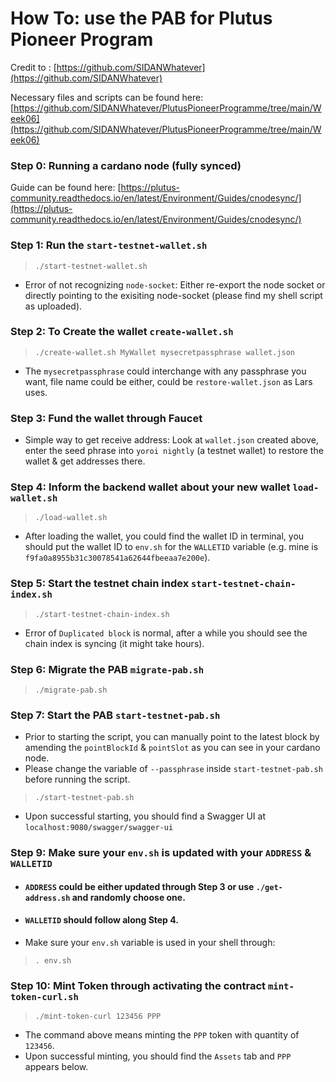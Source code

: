 # How To: use the PAB for Plutus Pioneer Program

Credit to : [https://github.com/SIDANWhatever](https://github.com/SIDANWhatever)

Necessary files and scripts can be found here: [https://github.com/SIDANWhatever/PlutusPioneerProgramme/tree/main/Week06](https://github.com/SIDANWhatever/PlutusPioneerProgramme/tree/main/Week06)

### Step 0: Running a cardano node (fully synced)

Guide can be found here: [https://plutus-community.readthedocs.io/en/latest/Environment/Guides/cnodesync/](https://plutus-community.readthedocs.io/en/latest/Environment/Guides/cnodesync/)

### Step 1: Run the `start-testnet-wallet.sh`
>```
>./start-testnet-wallet.sh
>```
* Error of not recognizing `node-socket`: Either re-export the node socket or directly pointing to the exisiting node-socket (please find my shell script as uploaded).

### Step 2: To Create the wallet `create-wallet.sh`
>```
>./create-wallet.sh MyWallet mysecretpassphrase wallet.json
>```
* The `mysecretpassphrase` could interchange with any passphrase you want, file name could be either, could be `restore-wallet.json` as Lars uses.

### Step 3: Fund the wallet through Faucet
* Simple way to get receive address: Look at `wallet.json` created above, enter the seed phrase into `yoroi nightly` (a testnet wallet) to restore the wallet & get addresses there.

### Step 4: Inform the backend wallet about your new wallet `load-wallet.sh`
>```
>./load-wallet.sh
>```
* After loading the wallet, you could find the wallet ID in terminal, you should put the wallet ID to `env.sh` for the `WALLETID` variable (e.g. mine is `f9fa0a8955b31c30078541a62644fbeeaa7e200e`).

### Step 5: Start the testnet chain index `start-testnet-chain-index.sh`
>```
>./start-testnet-chain-index.sh
>```
* Error of `Duplicated block` is normal, after a while you should see the chain index is syncing (it might take hours).

### Step 6: Migrate the PAB `migrate-pab.sh`
>```
>./migrate-pab.sh
>```

### Step 7: Start the PAB `start-testnet-pab.sh`
* Prior to starting the script, you can manually point to the latest block by amending the `pointBlockId` & `pointSlot` as you can see in your cardano node.
* Please change the variable of `--passphrase` inside `start-testnet-pab.sh` before running the script.
>```
>./start-testnet-pab.sh
>```
* Upon successful starting, you should find a Swagger UI at `localhost:9080/swagger/swagger-ui`

### Step 9: Make sure your `env.sh` is updated with your `ADDRESS` & `WALLETID`
* #### `ADDRESS` could be either updated through Step 3 or use `./get-address.sh` and randomly choose one.
* #### `WALLETID` should follow along Step 4.
* Make sure your `env.sh` variable is used in your shell through:
>```
>. env.sh
>```

### Step 10: Mint Token through activating the contract `mint-token-curl.sh`
>```
>./mint-token-curl 123456 PPP
>```
* The command above means minting the `PPP` token with quantity of `123456`.
* Upon successful minting, you should find the `Assets` tab and `PPP` appears below.
